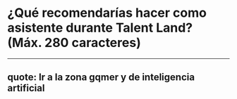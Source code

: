 # ¿Qué recomendarías hacer como asistente durante Talent Land? (Máx. 280 caracteres)
---
quote:  Ir a la zona gqmer y de inteligencia artificial 
---
